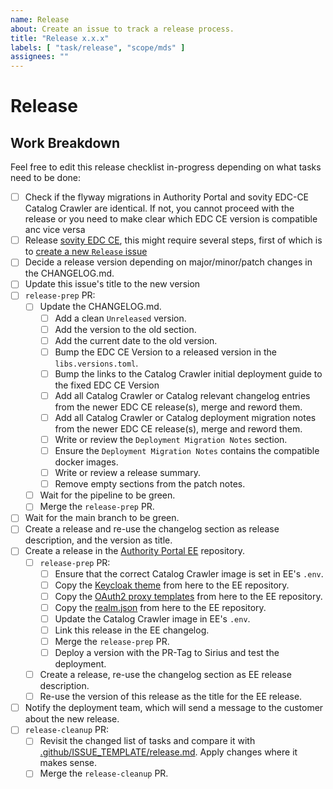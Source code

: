 ```yaml
---
name: Release
about: Create an issue to track a release process.
title: "Release x.x.x"
labels: [ "task/release", "scope/mds" ]
assignees: ""
---
```


# Release

## Work Breakdown

Feel free to edit this release checklist in-progress depending on what tasks need to be done:

- [ ] Check if the flyway migrations in Authority Portal and sovity EDC-CE Catalog Crawler are identical. If not, you cannot proceed with the release or you need to make clear which EDC CE version is compatible anc vice versa
- [ ] Release [sovity EDC CE](https://github.com/sovity/edc-ce), this might require several steps, first of which is
  to [create a new `Release` issue](https://github.com/sovity/edc-ce/issues/new/choose)
- [ ] Decide a release version depending on major/minor/patch changes in the CHANGELOG.md.
- [ ] Update this issue's title to the new version
- [ ] `release-prep` PR:
    - [ ] Update the CHANGELOG.md.
        - [ ] Add a clean `Unreleased` version.
        - [ ] Add the version to the old section.
        - [ ] Add the current date to the old version.
        - [ ] Bump the EDC CE Version to a released version in the `libs.versions.toml`.
        - [ ] Bump the links to the Catalog Crawler initial deployment guide to the fixed EDC CE Version
        - [ ] Add all Catalog Crawler or Catalog relevant changelog entries from the newer EDC CE release(s), merge and
          reword them.
        - [ ] Add all Catalog Crawler or Catalog deployment migration notes from the newer EDC CE release(s), merge and
          reword them.
        - [ ] Write or review the `Deployment Migration Notes` section.
        - [ ] Ensure the `Deployment Migration Notes` contains the compatible docker images.
        - [ ] Write or review a release summary.
        - [ ] Remove empty sections from the patch notes.
    - [ ] Wait for the pipeline to be green.
    - [ ] Merge the `release-prep` PR.
- [ ] Wait for the main branch to be green.
- [ ] Create a release and re-use the changelog section as release description, and the version as title.
- [ ] Create a release in the [Authority Portal EE](https://github.com/sovity/authority-portal-ee) repository.
    - [ ] `release-prep` PR:
        - [ ] Ensure that the correct Catalog Crawler image is set in EE's `.env`.
        - [ ] Copy the [Keycloak theme](https://github.com/sovity/authority-portal/tree/main/authority-portal-keycloak)
          from here to the EE repository.
        - [ ] Copy
          the [OAuth2 proxy templates](https://github.com/sovity/authority-portal/tree/main/authority-portal-oauth2-proxy)
          from here to the EE repository.
        - [ ] Copy
          the [realm.json](https://github.com/sovity/authority-portal/blob/main/authority-portal-backend/authority-portal-quarkus/src/main/resources/realm.json)
          from here to the EE repository.
        - [ ] Update the Catalog Crawler image in EE's `.env`.
        - [ ] Link this release in the EE changelog.
        - [ ] Merge the `release-prep` PR.
        - [ ] Deploy a version with the PR-Tag to Sirius and test the deployment.
    - [ ] Create a release, re-use the changelog section as EE release description.
    - [ ] Re-use the version of this release as the title for the EE release.
- [ ] Notify the deployment team, which will send a message to the customer about the new release.
- [ ] `release-cleanup` PR:
    - [ ] Revisit the changed list of tasks and compare it
      with [.github/ISSUE_TEMPLATE/release.md](https://github.com/sovity/authority-portal/blob/main/.github/ISSUE_TEMPLATE/release.md).
      Apply changes where it makes sense.
    - [ ] Merge the `release-cleanup` PR.